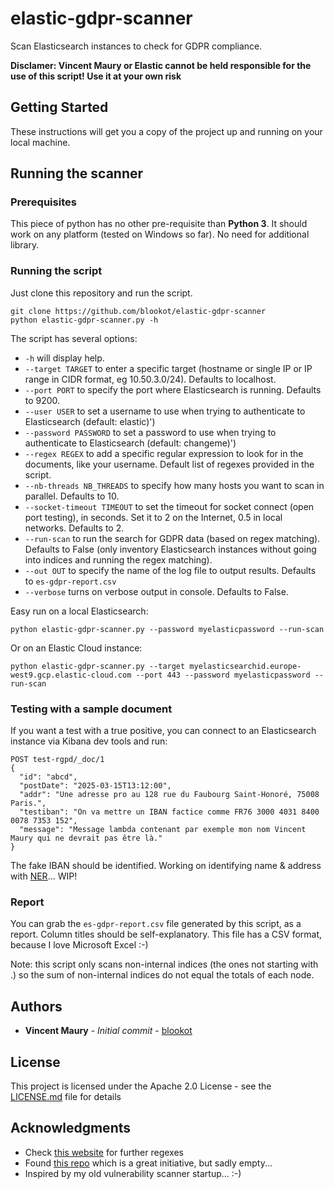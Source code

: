 # elastic-gdpr-scanner

Scan Elasticsearch instances to check for GDPR compliance.

**Disclamer: Vincent Maury or Elastic cannot be held responsible for the use of this script! Use it at your own risk**

## Getting Started

These instructions will get you a copy of the project up and running on your local machine.

## Running the scanner

### Prerequisites

This piece of python has no other pre-requisite than **Python 3**.
It should work on any platform (tested on Windows so far).
No need for additional library.

### Running the script

Just clone this repository and run the script.

```
git clone https://github.com/blookot/elastic-gdpr-scanner
python elastic-gdpr-scanner.py -h
```

The script has several options:
* `-h` will display help.
* `--target TARGET` to enter a specific target (hostname or single IP or IP range in CIDR format, eg 10.50.3.0/24). Defaults to localhost.
* `--port PORT` to specify the port where Elasticsearch is running. Defaults to 9200.
* `--user USER` to set a username to use when trying to authenticate to Elasticsearch (default: elastic)')
* `--password PASSWORD` to set a password to use when trying to authenticate to Elasticsearch (default: changeme)')
* `--regex REGEX` to add a specific regular expression to look for in the documents, like your username. Default list of regexes provided in the script.
* `--nb-threads NB_THREADS` to specify how many hosts you want to scan in parallel. Defaults to 10.
* `--socket-timeout TIMEOUT` to set the timeout for socket connect (open port testing), in seconds. Set it to 2 on the Internet, 0.5 in local networks. Defaults to 2.
* `--run-scan` to run the search for GDPR data (based on regex matching). Defaults to False (only inventory Elasticsearch instances without going into indices and running the regex matching).
* `--out OUT` to specify the name of the log file to output results. Defaults to `es-gdpr-report.csv`
* `--verbose` turns on verbose output in console. Defaults to False.

Easy run on a local Elasticsearch:
```
python elastic-gdpr-scanner.py --password myelasticpassword --run-scan
```
Or on an Elastic Cloud instance:
```
python elastic-gdpr-scanner.py --target myelasticsearchid.europe-west9.gcp.elastic-cloud.com --port 443 --password myelasticpassword --run-scan
```

### Testing with a sample document

If you want a test with a true positive, you can connect to an Elasticsearch instance via Kibana dev tools and run:

```
POST test-rgpd/_doc/1
{
  "id": "abcd",
  "postDate": "2025-03-15T13:12:00",
  "addr": "Une adresse pro au 128 rue du Faubourg Saint-Honoré, 75008 Paris.",
  "testiban": "On va mettre un IBAN factice comme FR76 3000 4031 8400 0078 7353 152",
  "message": "Message lambda contenant par exemple mon nom Vincent Maury qui ne devrait pas être là."
}
```

The fake IBAN should be identified.
Working on identifying name & address with [NER](https://en.wikipedia.org/wiki/Named-entity_recognition)... WIP!

### Report

You can grab the `es-gdpr-report.csv` file generated by this script, as a report. Column titles should be self-explanatory.
This file has a CSV format, because I love Microsoft Excel :-)

Note: this script only scans non-internal indices (the ones not starting with .) so the sum of non-internal indices do not equal the totals of each node.

## Authors

* **Vincent Maury** - *Initial commit* - [blookot](https://github.com/blookot)

## License

This project is licensed under the Apache 2.0 License - see the [LICENSE.md](LICENSE.md) file for details

## Acknowledgments

* Check [this website](https://ipsec.pl/data-protection/2012/european-personal-data-regexp-patterns.html) for further regexes
* Found [this repo](https://github.com/tvfischer/gdpr-data-patterns-detection) which is a great initiative, but sadly empty...
* Inspired by my old vulnerability scanner startup... :-)
